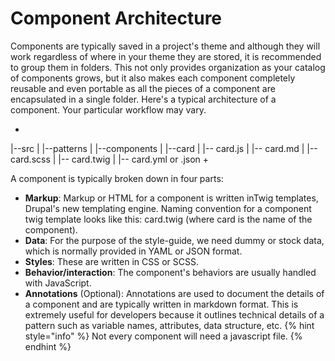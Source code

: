 # Component Architecture

Components are typically saved in a project's theme and although they will work regardless of where in your theme they are stored, it is recommended to group them in folders. This not only provides organization as your catalog of components grows, but it also makes each component completely reusable and even portable as all the pieces of a component are encapsulated in a single folder. Here's a typical architecture of a component. Your particular workflow may vary.

+
|--src
|  |--patterns
|     |--components
|        |--card
|           |-- card.js
|           |-- card.md
|           |-- card.scss
|           |-- card.twig
|           |-- card.yml or .json
+

A component is typically broken down in four parts:

* **Markup**: Markup or HTML for a component is written inTwig templates, Drupal's new templating engine. Naming convention for a component twig template looks like this: card.twig (where card is the name of the component).
* **Data**: For the purpose of the style-guide, we need dummy or stock data, which is normally provided in YAML or JSON format.
* **Styles**: These are written in CSS or SCSS.
* **Behavior/interaction**: The component's behaviors are usually handled with JavaScript.
* **Annotations** (Optional): Annotations are used to document the details of a component and are typically written in markdown format. This is extremely useful for developers because it outlines technical details of a pattern such as variable names, attributes, data structure, etc.
{% hint style="info" %}
  Not every component will need a javascript file.
{% endhint %}

